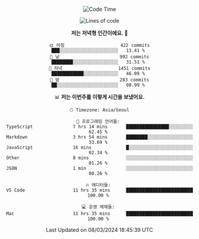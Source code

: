 <div align='center'>
 
<!--START_SECTION:waka-->
![Code Time](http://img.shields.io/badge/Code%20Time-3%2C442%20hrs%2051%20mins-blue)

![Lines of code](https://img.shields.io/badge/%EC%A0%80%EB%8A%94%20%EC%97%AC%ED%83%9C%EA%B9%8C%EC%A7%80%20-1.5%20million%20%EC%A4%84%EC%9D%98%20%EC%BD%94%EB%93%9C%EB%A5%BC%20%EC%9E%91%EC%84%B1%ED%96%88%EC%96%B4%EC%9A%94.-blue)

**저는 저녁형 인간이에요. 🦉** 

```text
🌞 아침                     422 commits         ███░░░░░░░░░░░░░░░░░░░░░░   13.41 % 
🌆 낮　                     992 commits         ████████░░░░░░░░░░░░░░░░░   31.51 % 
🌃 저녁                     1451 commits        ████████████░░░░░░░░░░░░░   46.09 % 
🌙 밤　                     283 commits         ██░░░░░░░░░░░░░░░░░░░░░░░   08.99 % 
```


📊 **저는 이번주를 이렇게 시간을 보냈어요.** 

```text
🕑︎ Timezone: Asia/Seoul

💬 프로그래밍 언어들: 
TypeScript               7 hrs 14 mins       ████████████████░░░░░░░░░   62.45 % 
Markdown                 3 hrs 54 mins       ████████░░░░░░░░░░░░░░░░░   33.69 % 
JavaScript               16 mins             █░░░░░░░░░░░░░░░░░░░░░░░░   02.34 % 
Other                    8 mins              ░░░░░░░░░░░░░░░░░░░░░░░░░   01.26 % 
JSON                     1 min               ░░░░░░░░░░░░░░░░░░░░░░░░░   00.26 % 

🔥 에디터들: 
VS Code                  11 hrs 35 mins      █████████████████████████   100.00 % 

💻 운영 체제들: 
Mac                      11 hrs 35 mins      █████████████████████████   100.00 % 
```


 Last Updated on 08/03/2024 18:45:39 UTC
<!--END_SECTION:waka-->
 </div>
<!---
Emewjin/Emewjin is a ✨ special ✨ repository because its `README.md` (this file) appears on your GitHub profile.
You can click the Preview link to take a look at your changes.
--->
